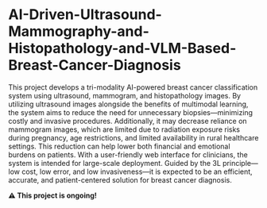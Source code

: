 # AI-Driven-Ultrasound-Mammography-and-Histopathology-and-VLM-Based-Breast-Cancer-Diagnosis
This project develops a tri-modality AI-powered breast cancer classification system using
ultrasound, mammogram, and histopathology images. By utilizing ultrasound images alongside
the benefits of multimodal learning, the system aims to reduce the need for unnecessary
biopsies—minimizing costly and invasive procedures. Additionally, it may decrease reliance on
mammogram images, which are limited due to radiation exposure risks during pregnancy, age
restrictions, and limited availability in rural healthcare settings. This reduction can help lower
both financial and emotional burdens on patients. With a user-friendly web interface for
clinicians, the system is intended for large-scale deployment. Guided by the 3L principle—low
cost, low error, and low invasiveness—it is expected to be an efficient, accurate, and
patient-centered solution for breast cancer diagnosis.

**⚠️ This project is ongoing!**
